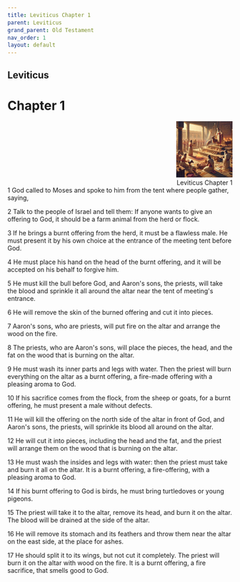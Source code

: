 ```yaml
---
title: Leviticus Chapter 1
parent: Leviticus
grand_parent: Old Testament
nav_order: 1
layout: default
---
```


## Leviticus

# Chapter 1

<div style="clear: both; text-align: right;">
    <img src="/assets/Image/Leviticus/500/1.jpg" alt="Leviticus Chapter 1" class="chapter-image" style="max-width: 25%; height: auto;"/>
    <figcaption style="font-size: 14px;">Leviticus Chapter 1</figcaption>
</div>
1 God called to Moses and spoke to him from the tent where people gather, saying,

2 Talk to the people of Israel and tell them: If anyone wants to give an offering to God, it should be a farm animal from the herd or flock.

3 If he brings a burnt offering from the herd, it must be a flawless male. He must present it by his own choice at the entrance of the meeting tent before God.

4 He must place his hand on the head of the burnt offering, and it will be accepted on his behalf to forgive him.

5 He must kill the bull before God, and Aaron's sons, the priests, will take the blood and sprinkle it all around the altar near the tent of meeting's entrance.

6 He will remove the skin of the burned offering and cut it into pieces.

7 Aaron's sons, who are priests, will put fire on the altar and arrange the wood on the fire.

8 The priests, who are Aaron's sons, will place the pieces, the head, and the fat on the wood that is burning on the altar.

9 He must wash its inner parts and legs with water. Then the priest will burn everything on the altar as a burnt offering, a fire-made offering with a pleasing aroma to God.

10 If his sacrifice comes from the flock, from the sheep or goats, for a burnt offering, he must present a male without defects.

11 He will kill the offering on the north side of the altar in front of God, and Aaron's sons, the priests, will sprinkle its blood all around on the altar.

12 He will cut it into pieces, including the head and the fat, and the priest will arrange them on the wood that is burning on the altar.

13 He must wash the insides and legs with water: then the priest must take and burn it all on the altar. It is a burnt offering, a fire-offering, with a pleasing aroma to God.

14 If his burnt offering to God is birds, he must bring turtledoves or young pigeons.

15 The priest will take it to the altar, remove its head, and burn it on the altar. The blood will be drained at the side of the altar.

16 He will remove its stomach and its feathers and throw them near the altar on the east side, at the place for ashes.

17 He should split it to its wings, but not cut it completely. The priest will burn it on the altar with wood on the fire. It is a burnt offering, a fire sacrifice, that smells good to God.


